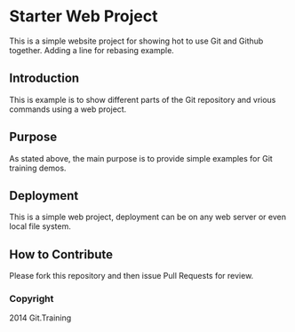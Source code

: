 # Starter Web Project

This is a simple website project for showing hot to use Git and Github together. Adding a line for rebasing example.

## Introduction

This is example is to show different parts of the Git repository and vrious commands using a web project.

## Purpose

As stated above, the main purpose is to provide simple examples for Git training demos.

## Deployment

This is a simple web project, deployment can be on any web server or even local file system.

## How to Contribute

Please fork this repository and then issue Pull Requests for review.

### Copyright

2014 Git.Training
